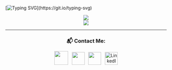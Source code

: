 [![Typing SVG](https://readme-typing-svg.herokuapp.com?font=Yanone+Kaffeesatz&color=40cfcd&size=64&center=true&vCenter=true&width=1000&height=200&lines=Hi+%F0%9F%91%8B%2C+I'm+Debopriya%2C;From+Hyderabad%2C+India.)](https://git.io/typing-svg)
<!--
**debo19/debo19** is a ✨ _special_ ✨ repository because its `README.md` (this file) appears on your GitHub profile.

Here are some ideas to get you started:

- 🔭 I’m currently working on ...
- 🌱 I’m currently learning ...
- 👯 I’m looking to collaborate on ...
- 🤔 I’m looking for help with ...
- 💬 Ask me about ...
- 📫 How to reach me: ...
- 😄 Pronouns: ...
- ⚡ Fun fact: ...
-->

<p align="center">
 <a href="https://git.io/streak-stats">
    <img src="http://github-readme-streak-stats.herokuapp.com?user=debo19&theme=react&background=0d1117&border=666">
  </a>
  <br>
  <a href="https://github.com/warunicorn19/github-readme-activity-graph">
    <img src="https://activity-graph.herokuapp.com/graph?username=debo19&theme=react-dark&hide_border=true">
  </a>
</p>
<hr>
 <h3 align = "center">📬 Contact Me:</h3>
<p align='middle'>
<a href="https://instagram.com/debopriya_b"><img height="43" src="https://img.icons8.com/nolan/64/instagram-new.png"/></a>&nbsp;&nbsp;
<a href="https://www.facebook.com/debopriya19"><img height="40" src="https://img.icons8.com/ultraviolet/40/000000/facebook-circled--v1.png"/></a>&nbsp;&nbsp;
<a href="https://twitter.com/debopriyabh19"><img height="40" src="https://img.icons8.com/office/40/000000/twitter.png"/></a>&nbsp;&nbsp;
<a href="https://www.linkedin.com/in/debopriya-bhattacharjee-660861211/"><img alt="LinkedIn" height="40" width="40" src="https://img.icons8.com/ultraviolet/40/000000/linkedin.png"/></a>



</p>                   

